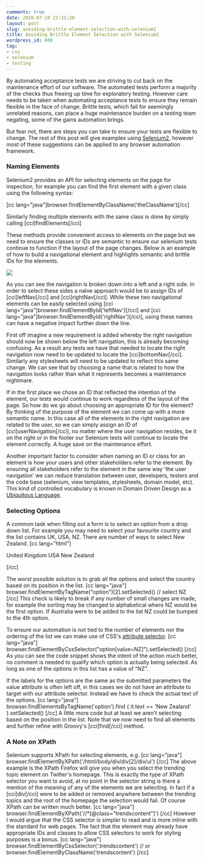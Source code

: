 ```yaml
---
comments: true
date: 2010-07-18 22:31:20
layout: post
slug: avoiding-brittle-element-selection-with-selenium2
title: Avoiding Brittle Element Selection with Selenium2
wordpress_id: 608
tag:
- css
- selenium
- testing
---
```


By automating acceptance tests we are striving to cut back on the maintenance effort of our software. The automated tests perform a majority of the checks thus freeing up time for exploratory testing.  However care needs to be taken when automating acceptance tests to ensure they remain flexible in the face of change.  Brittle tests, which fail for seemingly unrelated reasons, can place a huge maintenance burden on a testing team negating, some of the gains automation brings.

But fear not, there are steps you can take to ensure your tests are flexible to change.  The rest of this post will give examples using [Selenium2](http://code.google.com/p/selenium/), however most of these suggestions can be applied to any browser automation framework.



### Naming Elements



Selenium2 provides an API for selecting elements on the page for inspection, for example you can find the first element with a given class using the following syntax:

[cc lang="java"]browser.findElementByClassName('theClassName')[/cc]

Similarly finding multiple elements with the same class is done by simply calling [cci]findElements[/cci]

These methods provide convenient access to elements on the page but we need to ensure the classes or IDs are semantic to ensure our selenium tests continue to function if the layout of the page changes.  Below is an example of how to build a navigational element and highlights semantic and brittle IDs for the elements.

[![](http://www.rapaul.com/wp-content/uploads/2010/07/navigation.png)](http://www.rapaul.com/wp-content/uploads/2010/07/navigation.png)

As you can see the navigation is broken down into a left and a right side. In order to select these sides a naïve approach would be to assign IDs of [cci]leftNav[/cci] and [cci]rightNav[/cci].  While these two navigational elements can be easily selected using [cci lang="java"]browser.findElementById('leftNav')[/cci] and [cci lang="java"]browser.findElementById('rightNav')[/cci], using these names can have a negative impact further down the line.

First off imagine a new requirement is added whereby the right navigation should now be shown below the left navigation, this is already becoming confusing.  As a result any tests we have that needed to locate the right navigation now need to be updated to locate the [cci]bottomNav[/cci].  Similarly any stylesheets will need to be updated to reflect this same change.  We can see that by choosing a name that is related to how the navigation looks rather than what it represents becomes a maintenance nightmare.

If in the first place we chose an ID that reflected the intention of the element, our tests would continue to work regardless of the layout of the page.  So how do we go about choosing an appropriate ID for the element?  By thinking of the purpose of the element we can come up with a more semantic name.  In this case all of the elements in the right navigation are related to the user, so we can simply assign an ID of [cci]userNavigation[/cci], no matter where the user navigation resides, be it on the right or in the footer our Selenium tests will continue to locate the element correctly. A huge save on the maintenance effort.

Another important factor to consider when naming an ID or class for an element is how your users and other stakeholders refer to the element.  By ensuring all stakeholders refer to the element in the same way 'the user navigation' we can reduce translation between user, developers, testers and the code base (selenium, view templates, stylesheets, domain model, etc).  This kind of controlled vocabulary is known in Domain Driven Design as a [Ubiquitous Language](http://domaindrivendesign.org/node/132).



### Selecting Options


A common task when filling out a form is to select an option from a drop down list. For example you may need to select your favourite country and the list contains UK, USA, NZ.  There are number of ways to select New Zealand.
[cc lang="html"]

  United Kingdom
  USA
  New Zealand

[/cc]

The worst possible solution is to grab all the options and select the country based on its position in the list.
[cc lang="java"]
browser.findElementByTagName("option")[2].setSelected() // select NZ
[/cc]
This check is likely to break if any number of small changes are made, for example the sorting may be changed to alphabetical where NZ would be the first option.  If Australia were to be added to the list NZ could be bumped to the 4th option.

To ensure our automation is not tied to the number of elements nor the ordering of the list we can make use of CSS's [attribute selector](http://www.w3.org/TR/CSS2/selector.html#attribute-selectors).
[cc lang="java"]
browser.findElementByCssSelector("option[value=NZ]").setSelected()
[/cc]
As you can see the code snippet shows the intent of the action much better, no comment is needed to qualify which option is actually being selected. As long as one of the options in this list has a value of "NZ".

If the labels for the options are the same as the submitted parameters the value attribute is often left off, in this cases we do not have an attribute to target with our attribute selector.  Instead we have to check the actual text of the options.
[cc lang="java"]
browser.findElementsByTagName('option').find { it.text == 'New Zealand' }.setSelected()
[/cc]
A little more code but at least we aren't selecting based on the position in the list. Note that we now need to find all elements and further refine with Groovy's [cci]find[/cci] method.


### A Note on XPath


Selenium supports XPath for selecting elements, e.g.
[cc lang="java"]
browser.findElementByXPath('/html/body/div/div[2]/div/ul')
[/cc]
The above example is the XPath Firefox will give you when you select the trending topic element on Twitter's homepage.  This is exactly the type of XPath selector you want to avoid, at no point in the selector string is there a mention of the meaning of any of the elements we are selecting.  In fact if a [cci]div[/cci] were to be added or removed anywhere between the trending topics and the root of the homepage the selection would fail.  Of course XPath can be written much better.
[cc lang="java"]
browser.findElementByXPath('//*[@class="trendscontent"]')
[/cc]
However I would argue that the CSS selector is simpler to read and is more inline with the standard for web pages.  The fact that the element may already have appropriate IDs and classes to allow CSS selectors to work for styling purposes is a bonus.
[cc lang="java"]
browser.findElementByCssSelector('.trendscontent')
// or
browser.findElementByClassName('trendscontent')
[/cc] 
